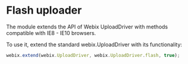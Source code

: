 Flash uploader
=====================

The module extends the API of Webix UploadDriver with methods compatible with IE8 - IE10 browsers.

To use it, extend the standard webix.UploadDriver with its functionality:

~~~js
webix.extend(webix.UploadDriver, webix.UploadDriver.flash, true);
~~~